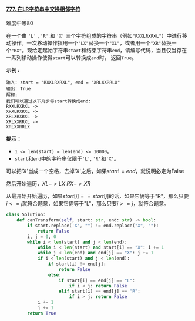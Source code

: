 #### [777. 在LR字符串中交换相邻字符](https://leetcode-cn.com/problems/swap-adjacent-in-lr-string/)

难度中等80

在一个由 `'L'` , `'R'` 和 `'X'` 三个字符组成的字符串（例如`"RXXLRXRXL"`）中进行移动操作。一次移动操作指用一个`"LX"`替换一个`"XL"`，或者用一个`"XR"`替换一个`"RX"`。现给定起始字符串`start`和结束字符串`end`，请编写代码，当且仅当存在一系列移动操作使得`start`可以转换成`end`时， 返回`True`。

 

**示例 :**

```
输入: start = "RXXLRXRXL", end = "XRLXXRRLX"
输出: True
解释:
我们可以通过以下几步将start转换成end:
RXXLRXRXL ->
XRXLRXRXL ->
XRLXRXRXL ->
XRLXXRRXL ->
XRLXXRRLX
```

 

**提示：**

-   `1 <= len(start) = len(end) <= 10000`。
-   `start`和`end`中的字符串仅限于`'L'`, `'R'`和`'X'`。



可以把'X'当成一个空格，去掉'X'之后，如果$start!=end$，就说明必定为False

然后开始遍历，$XL->LX$        $RX->XR$

从最开始开始遍历，如果$start[i]==start[j]$的话，如果它俩等于"R"，那么只要$i<=j$就符合题意，如果它俩等于"L"，那么只要$i>=j$，就符合题意。

```python
class Solution:
    def canTransform(self, start: str, end: str) -> bool:
        if start.replace('X', "") != end.replace("X", ""):
            return False
        i, j = 0, 0
        while i < len(start) and j < len(end):
            while i < len(start) and start[i] == "X": i += 1
            while j < len(end) and end[j] == "X": j += 1
            if i < len(start) and j < len(end):
                if start[i] != end[j]:
                    return False
                else:
                    if start[i] == end[j] == "L":
                        if i < j: return False
                    elif start[i] == end[j] == "R":
                        if i > j: return False
            i += 1
            j += 1
        return True
```

